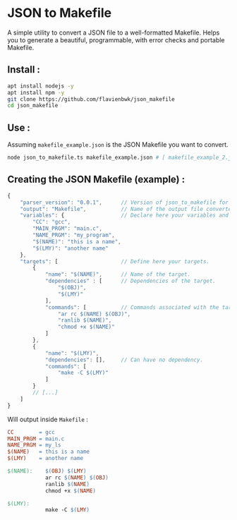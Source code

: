# JSON to Makefile
A simple utility to convert a JSON file to a well-formatted Makefile.
Helps you to generate a beautiful, programmable, with error checks and portable Makefile.

## Install :

```bash
apt install nodejs -y
apt install npm -y
git clone https://github.com/flavienbwk/json_makefile
cd json_makefile
```

## Use :

Assuming `makefile_example.json` is the JSON Makefile you want to convert.
```bash
node json_to_makefile.ts makefile_example.json # [ makefile_example_2.json [ makefile_example_3.json [...]]]
```


## Creating the JSON Makefile (example) :

```javascript
{
    "parser_version": "0.0.1",      // Version of json_to_makefile for which the JSON has been designed.
    "output": "Makefile",           // Name of the output file converted.
    "variables": {                  // Declare here your variables and their values.
        "CC": "gcc",
        "MAIN_PRGM": "main.c",
        "NAME_PRGM": "my_program",
        "$(NAME)": "this is a name",
        "$(LMY)": "another name"
    },
    "targets": [                    // Define here your targets.
        {
            "name": "$(NAME)",      // Name of the target.
            "dependencies" : [      // Dependencies of the target.
                "$(OBJ)",
                "$(LMY)"
            ],
            "commands": [           // Commands associated with the target.
                "ar rc $(NAME) $(OBJ)",
                "ranlib $(NAME)",
                "chmod +x $(NAME)"
            ]
        },
        {
            "name": "$(LMY)",
            "dependencies": [],     // Can have no dependency.
            "commands": [
                "make -C $(LMY)"
            ]
        }
        // [...]
    ]
}
```

Will output inside `Makefile` :

```Makefile
CC        = gcc
MAIN_PRGM = main.c
NAME_PRGM = my_ls
$(NAME)   = this is a name
$(LMY)    = another name

$(NAME):    $(OBJ) $(LMY)
            ar rc $(NAME) $(OBJ)
            ranlib $(NAME)
            chmod +x $(NAME)

$(LMY):     
            make -C $(LMY)

```
